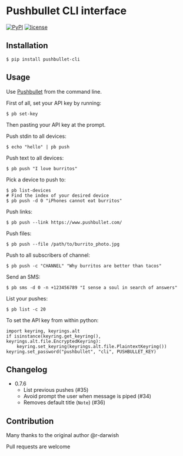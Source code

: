 Pushbullet CLI interface
========================

[![PyPI](https://img.shields.io/pypi/v/pushbullet-cli.svg)](https://pypi.python.org/pypi/pushbullet-cli)
[![license](https://img.shields.io/github/license/GustavoKatel/pushbullet-cli.svg)]()

## Installation

    $ pip install pushbullet-cli

## Usage

Use [Pushbullet](https://www.pushbullet.com/) from the command line.

First of all, set your API key by running:

    $ pb set-key

Then pasting your API key at the prompt.

Push stdin to all devices:

    $ echo "hello" | pb push

Push text to all devices:

    $ pb push "I love burritos"

Pick a device to push to:

    $ pb list-devices
    # Find the index of your desired device
    $ pb push -d 0 "iPhones cannot eat burritos"

Push links:

    $ pb push --link https://www.pushbullet.com/

Push files:

    $ pb push --file /path/to/burrito_photo.jpg

Push to all subscribers of channel:

    $ pb push -c "CHANNEL" "Why burritos are better than tacos"

Send an SMS:

    $ pb sms -d 0 -n +123456789 "I sense a soul in search of answers"

List your pushes:

    $ pb list -c 20

To set the API key from within python:

    import keyring, keyrings.alt
    if isinstance(keyring.get_keyring(), keyrings.alt.file.EncryptedKeyring):
        keyring.set_keyring(keyrings.alt.file.PlaintextKeyring())
    keyring.set_password("pushbullet", "cli", PUSHBULLET_KEY)

    
## Changelog

- 0.7.6
  - List previous pushes (#35)
  - Avoid prompt the user when message is piped (#34)
  - Removes default title (`Note`) (#36)

## Contribution

Many thanks to the original author @r-darwish

Pull requests are welcome
